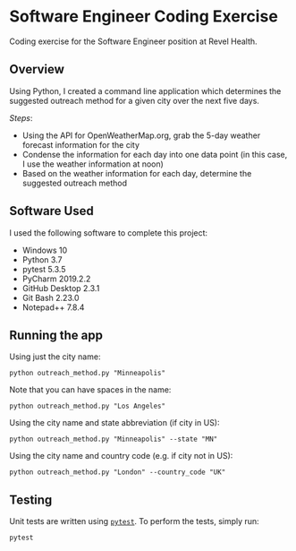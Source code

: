 # Software Engineer Coding Exercise
Coding exercise for the Software Engineer position at Revel Health.

## Overview
Using Python, I created a command line application which determines the suggested outreach method for a given city over
the next five days.

_Steps_:
- Using the API for OpenWeatherMap.org, grab the 5-day weather forecast information for the city
- Condense the information for each day into one data point (in this case, I use the weather information at noon)
- Based on the weather information for each day, determine the suggested outreach method

## Software Used
I used the following software to complete this project:
- Windows 10
- Python 3.7
- pytest 5.3.5
- PyCharm 2019.2.2
- GitHub Desktop 2.3.1
- Git Bash 2.23.0
- Notepad++ 7.8.4

## Running the app
Using just the city name:
```commandline
python outreach_method.py "Minneapolis"
```
Note that you can have spaces in the name:
```commandline
python outreach_method.py "Los Angeles"
```
Using the city name and state abbreviation (if city in US):
```commandline
python outreach_method.py "Minneapolis" --state "MN"
```
Using the city name and country code (e.g. if city not in US):
```commandline
python outreach_method.py "London" --country_code "UK"
```

## Testing
Unit tests are written using [`pytest`](https://docs.pytest.org/en/latest/).
To perform the tests, simply run:
```commandline
pytest
```
